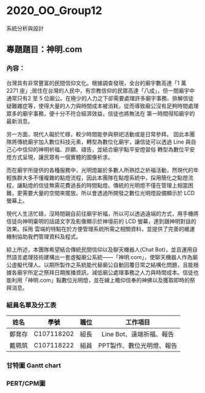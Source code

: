 # 2020_OO_Group12
系統分析與設計

## 專題題目：神明.com 
### 內容：
台灣具有非常豐富的民間信仰文化。根據調查發現，全台的廟宇數高達「1 萬 2271 座」;居住在台灣的人民中，有宗教信仰的民眾高達「八成」，但一間廟宇中通常只有2 至 5 位廟公。在極少的人力之下卻需要處理許多廟宇事務、排解信徒疑難雜症等，使得大量的人力與時間成本被消耗，從而導致廟公沒有足夠時間處理眾多的廟宇事務，便十分不符合經濟效益，信徒也將無法在 第一時間得知廟宇的最新消息。

另一方面，現代人礙於忙碌，較少時間能參與祭祀活動或是日常參拜。 因此本團隊將傳統廟宇加入數位科技元素，轉型為數位化廟宇，讓信徒可以透過 Line 與自己心中信仰的神明祈福、許願、禱告，並結合廟宇點平安燈習俗 轉型為數位平安燈方式呈現，讓民眾有一個實體的圖像祈求。

而在廟宇所提供的各種服務中，光明燈屬於多數人所熟捻之祈福活動，然現代的年輕族群大多不懂複雜的點燈流程，因此本團隊在點燈系統中，採用簡化之點燈流程，讓點燈的信徒無需花費過長的時間點燈。傳統的光明燈不僅在管理上相當困難，更需要大量的空間來擺放。所以會透過所開發之數位光明燈設備顯示於 LCD 螢幕上。
 
現代人生活忙碌，沒時間親自前往廟宇祈福，所以可以透過遠端的方式，用手機將信徒向神明稟明的話語文字及影像顯示於神壇前的 LCD 螢幕，達到跟神明對話的效果。採用 雲端的特點在於方便管理系統所需之相關資料，並提供了完善的維運機制協助我們管理資料及程式。

綜上所述，本團隊希望結合傳統民間信仰以及聊天機器人(Chat Bot)，並且運用自然語言處理技術建構出一套虛擬廟公系統——「神明.com」，使聊天機器人作為廟公虛擬代理人。以期所製作之系統能代替廟公自動回覆日常之結構化問題，且能根據各廟宇所定之祭拜日期推播資訊，減低廟公處理事務之人力與時間成本。信徒也能利用「神明.com」點數位光明燈，並在線上瞻仰信奉的神佛以及獲取即時的祭拜消息。

### 組員名單及分工表
|姓名|學號|職位|工作項目|
|:----:|:----:|:----:|:---:|
|鄭育存|C107118202|組長|Line Bot、遠端祈福、報告|
|戴珮筑|C107118222|組員|PPT製作、數位光明燈、報告|

### 甘特圖 Gantt chart
### PERT/CPM圖 




